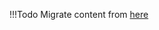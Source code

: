 !!!Todo
    Migrate content from [here](https://cloudnativetoolkit.dev/getting-started/dev-env-setup)